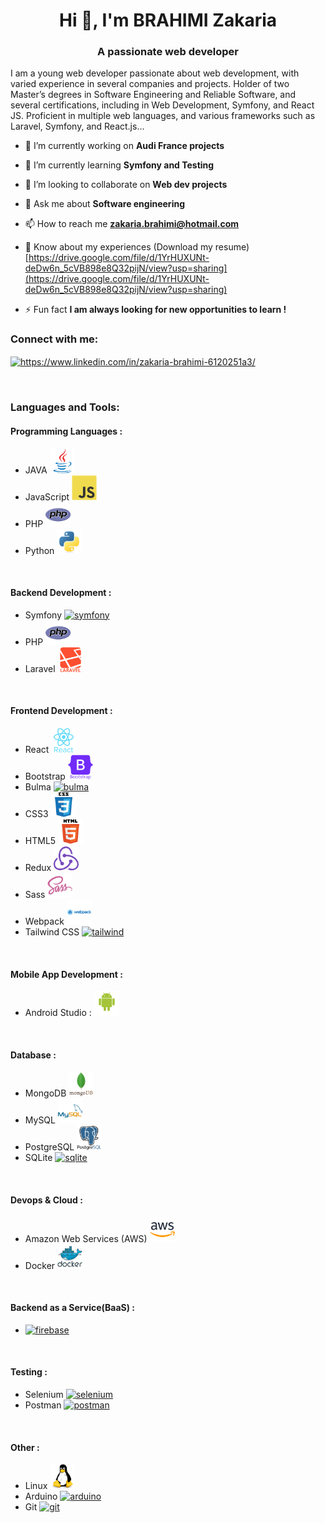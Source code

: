 <h1 align="center">Hi 👋, I'm BRAHIMI Zakaria</h1>
<h3 align="center">A passionate web developer</h3>

I am a young web developer passionate about web development, with varied experience in several companies and projects. Holder of two Master’s degrees in Software Engineering and Reliable Software, and several certifications, including in Web Development, Symfony, and React JS. Proficient in multiple web languages, and various frameworks such as Laravel, Symfony, and React.js...

- 🔭 I’m currently working on **Audi France projects**

- 🌱 I’m currently learning **Symfony and Testing**

- 👯 I’m looking to collaborate on **Web dev projects**

- 💬 Ask me about **Software engineering**

- 📫 How to reach me **zakaria.brahimi@hotmail.com**

- 📄 Know about my experiences (Download my resume) [https://drive.google.com/file/d/1YrHUXUNt-deDw6n_5cVB898e8Q32pijN/view?usp=sharing](https://drive.google.com/file/d/1YrHUXUNt-deDw6n_5cVB898e8Q32pijN/view?usp=sharing)

- ⚡ Fun fact **I am always looking for new opportunities to learn !**
    <br>



<h3 align="left">Connect with me:</h3>
<p align="left">
<a href="https://linkedin.com/in/https://www.linkedin.com/in/zakaria-brahimi-6120251a3/" target="blank"><img align="center" src="https://raw.githubusercontent.com/rahuldkjain/github-profile-readme-generator/master/src/images/icons/Social/linked-in-alt.svg" alt="https://www.linkedin.com/in/zakaria-brahimi-6120251a3/" height="30" width="40" /></a>
</p>
    <br>
<h3 align="left">Languages and Tools:</h3>
<p align="left"> 
  <h4 align="left">Programming Languages :</h4>
  <ul>
    <li> JAVA  <a href="https://www.java.com" target="_blank" rel="noreferrer"> <img src="https://raw.githubusercontent.com/devicons/devicon/master/icons/java/java-original.svg" alt="java" width="40" height="40"/> </a></li>
    <li> JavaScript  <a href="https://developer.mozilla.org/en-US/docs/Web/JavaScript" target="_blank" rel="noreferrer"> <img src="https://raw.githubusercontent.com/devicons/devicon/master/icons/javascript/javascript-original.svg" alt="javascript" width="40" height="40"/> </a>    </li>
    <li> PHP  <a href="https://www.php.net" target="_blank" rel="noreferrer"> <img src="https://raw.githubusercontent.com/devicons/devicon/master/icons/php/php-original.svg" alt="php" width="40" height="40"/> </a> </li> 
    <li> Python  <a href="https://www.python.org" target="_blank" rel="noreferrer"> <img src="https://raw.githubusercontent.com/devicons/devicon/master/icons/python/python-original.svg" alt="python" width="40" height="40"/> </a> </li>
  </ul>
  <br>
  <h4 align="left">Backend Development :</h4>
  <ul>
    <li> Symfony <a href="https://symfony.com" target="_blank" rel="noreferrer"> <img src="https://symfony.com/logos/symfony_black_03.svg" alt="symfony" width="40" height="40"/> </a> </li>
    <li> PHP <a href="https://www.php.net" target="_blank" rel="noreferrer"> <img src="https://raw.githubusercontent.com/devicons/devicon/master/icons/php/php-original.svg" alt="php" width="40" height="40"/> </a> </li>
    <li> Laravel <a href="https://laravel.com/" target="_blank" rel="noreferrer"> <img src="https://raw.githubusercontent.com/devicons/devicon/master/icons/laravel/laravel-plain-wordmark.svg" alt="laravel" width="40" height="40"/> </a> </li>
 </ul>

<br>
  <h4 align="left">Frontend Development :</h4>
  <ul>
    <li> React <a href="https://reactjs.org/" target="_blank" rel="noreferrer"> <img src="https://raw.githubusercontent.com/devicons/devicon/master/icons/react/react-original-wordmark.svg" alt="react" width="40" height="40"/> </a> </li>
    <li> Bootstrap <a href="https://getbootstrap.com" target="_blank" rel="noreferrer"> <img src="https://raw.githubusercontent.com/devicons/devicon/master/icons/bootstrap/bootstrap-plain-wordmark.svg" alt="bootstrap" width="40" height="40"/> </a> </li>
    <li> Bulma <a href="https://bulma.io/" target="_blank" rel="noreferrer"> <img src="https://raw.githubusercontent.com/gilbarbara/logos/804dc257b59e144eaca5bc6ffd16949752c6f789/logos/bulma.svg" alt="bulma" width="40" height="40"/> </a> </li>
    <li> CSS3 <a href="https://www.w3schools.com/css/" target="_blank" rel="noreferrer"> <img src="https://raw.githubusercontent.com/devicons/devicon/master/icons/css3/css3-original-wordmark.svg" alt="css3" width="40" height="40"/> </a> </li>
    <li> HTML5 <a href="https://www.w3.org/html/" target="_blank" rel="noreferrer"> <img src="https://raw.githubusercontent.com/devicons/devicon/master/icons/html5/html5-original-wordmark.svg" alt="html5" width="40" height="40"/> </a> </li>
    <li> Redux <a href="https://redux.js.org" target="_blank" rel="noreferrer"> <img src="https://raw.githubusercontent.com/devicons/devicon/master/icons/redux/redux-original.svg" alt="redux" width="40" height="40"/> </a> </li>
    <li> Sass <a href="https://sass-lang.com" target="_blank" rel="noreferrer"> <img src="https://raw.githubusercontent.com/devicons/devicon/master/icons/sass/sass-original.svg" alt="sass" width="40" height="40"/> </a> </li>
    <li> Webpack <a href="https://webpack.js.org" target="_blank" rel="noreferrer"> <img src="https://raw.githubusercontent.com/devicons/devicon/d00d0969292a6569d45b06d3f350f463a0107b0d/icons/webpack/webpack-original-wordmark.svg" alt="webpack" width="40" height="40"/> </a> </li>
    <li> Tailwind CSS <a href="https://tailwindcss.com/" target="_blank" rel="noreferrer"> <img src="https://www.vectorlogo.zone/logos/tailwindcss/tailwindcss-icon.svg" alt="tailwind" width="40" height="40"/> </a> </li>
</ul>
  
<br>
  <h4 align="left">Mobile App Development :</h4>
  <ul>
    <li> Android Studio :  <a href="https://developer.android.com" target="_blank" rel="noreferrer"> <img src="https://raw.githubusercontent.com/devicons/devicon/master/icons/android/android-original-wordmark.svg" alt="android" width="40" height="40"/> </a> 
    </li>
  </ul>
<br>
  <h4 align="left">Database :</h4>
  <ul>
    <li> MongoDB <a href="https://www.mongodb.com/" target="_blank" rel="noreferrer"> <img src="https://raw.githubusercontent.com/devicons/devicon/master/icons/mongodb/mongodb-original-wordmark.svg" alt="mongodb" width="40" height="40"/> </a> </li>
    <li> MySQL <a href="https://www.mysql.com/" target="_blank" rel="noreferrer"> <img src="https://raw.githubusercontent.com/devicons/devicon/master/icons/mysql/mysql-original-wordmark.svg" alt="mysql" width="40" height="40"/> </a> </li>
    <li> PostgreSQL <a href="https://www.postgresql.org" target="_blank" rel="noreferrer"> <img src="https://raw.githubusercontent.com/devicons/devicon/master/icons/postgresql/postgresql-original-wordmark.svg" alt="postgresql" width="40" height="40"/> </a> </li>
    <li> SQLite <a href="https://www.sqlite.org/" target="_blank" rel="noreferrer"> <img src="https://www.vectorlogo.zone/logos/sqlite/sqlite-icon.svg" alt="sqlite" width="40" height="40"/> </a> </li>
</ul>

<br>
  <h4 align="left">Devops & Cloud :</h4>
  <ul>
    <li> Amazon Web Services (AWS) <a href="https://aws.amazon.com" target="_blank" rel="noreferrer"> <img src="https://raw.githubusercontent.com/devicons/devicon/master/icons/amazonwebservices/amazonwebservices-original-wordmark.svg" alt="aws" width="40" height="40"/> </a> </li>
    <li> Docker <a href="https://www.docker.com/" target="_blank" rel="noreferrer"> <img src="https://raw.githubusercontent.com/devicons/devicon/master/icons/docker/docker-original-wordmark.svg" alt="docker" width="40" height="40"/> </a> </li>
</ul>

<br>
  <h4 align="left">Backend as a Service(BaaS) :</h4>
  <ul>
    <li>
        <a href="https://firebase.google.com/" target="_blank" rel="noreferrer"> <img src="https://www.vectorlogo.zone/logos/firebase/firebase-icon.svg" alt="firebase" width="40" height="40"/> </a> 
    </li>
  </ul>

<br>
  <h4 align="left">Testing :</h4>
  <ul>
    <li> Selenium <a href="https://www.selenium.dev" target="_blank" rel="noreferrer"> <img src="https://raw.githubusercontent.com/detain/svg-logos/780f25886640cef088af994181646db2f6b1a3f8/svg/selenium-logo.svg" alt="selenium" width="40" height="40"/> </a> </li>
    <li> Postman <a href="https://postman.com" target="_blank" rel="noreferrer"> <img src="https://www.vectorlogo.zone/logos/getpostman/getpostman-icon.svg" alt="postman" width="40" height="40"/> </a> </li>
</ul>


<br>
  <h4 align="left">Other :</h4>
  <ul>
    <li> Linux <a href="https://www.linux.org/" target="_blank" rel="noreferrer"> <img src="https://raw.githubusercontent.com/devicons/devicon/master/icons/linux/linux-original.svg" alt="linux" width="40" height="40"/> </a> </li>
    <li> Arduino <a href="https://www.arduino.cc/" target="_blank" rel="noreferrer"> <img src="https://cdn.worldvectorlogo.com/logos/arduino-1.svg" alt="arduino" width="40" height="40"/> </a> </li>
    <li> Git <a href="https://git-scm.com/" target="_blank" rel="noreferrer"> <img src="https://www.vectorlogo.zone/logos/git-scm/git-scm-icon.svg" alt="git" width="40" height="40"/> </a> </li>
</ul>


   


